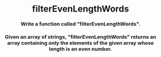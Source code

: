 <div align = 'center'>

# filterEvenLengthWords

</div>

<div align = 'center'>

<h3>Write a function called "filterEvenLengthWords".</h3>

<h3>Given an array of strings, "filterEvenLengthWords" returns an array containing only the elements of the given array whose length is an even number.</h3>

</div>
